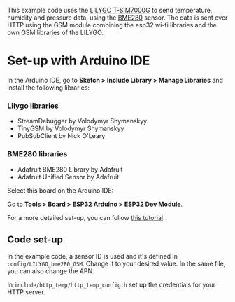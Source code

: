 This example code uses the [LILYGO T-SIM7000G](https://github.com/Xinyuan-LilyGO/LilyGO-T-SIM7000G) to send temperature, humidity and pressure data, using the [BME280](https://learn.adafruit.com/adafruit-bme280-humidity-barometric-pressure-temperature-sensor-breakout/overview) sensor. The data is sent over HTTP using the GSM module combining the esp32 wi-fi libraries and the own GSM libraries of the LILYGO.


# Set-up with Arduino IDE
In the Arduino IDE, go to **Sketch > Include Library > Manage Libraries** and install the following libraries:
### Lilygo libraries
- StreamDebugger by Volodymyr Shymanskyy
- TinyGSM by Volodymyr Shymanskyy
- PubSubClient by Nick O'Leary

### BME280 libraries
- Adafruit BME280 Library by Adafruit
- Adafruit Unified Sensor by Adafruit

Select this board on the Arduino IDE:

Go to **Tools > Board > ESP32 Arduino > ESP32 Dev Module**.

For a more detailed set-up, you can follow [this tutorial](https://randomnerdtutorials.com/lilygo-t-sim7000g-esp32-lte-gprs-gps/).

## Code set-up
In the example code, a sensor ID is used and it's defined in `config/LILYGO_bme280_GSM`. Change it to your desired value. In the same file, you can also change the APN.

In `include/http_temp/http_temp_config.h` set up the credentials for your HTTP server.
